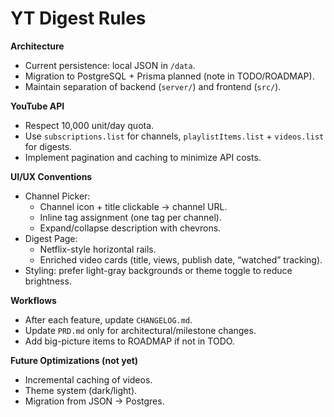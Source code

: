 # YT Digest Rules

**Architecture**
- Current persistence: local JSON in `/data`.
- Migration to PostgreSQL + Prisma planned (note in TODO/ROADMAP).
- Maintain separation of backend (`server/`) and frontend (`src/`).

**YouTube API**
- Respect 10,000 unit/day quota.
- Use `subscriptions.list` for channels, `playlistItems.list` + `videos.list` for digests.
- Implement pagination and caching to minimize API costs.

**UI/UX Conventions**
- Channel Picker:
  - Channel icon + title clickable → channel URL.
  - Inline tag assignment (one tag per channel).
  - Expand/collapse description with chevrons.
- Digest Page:
  - Netflix-style horizontal rails.
  - Enriched video cards (title, views, publish date, “watched” tracking).
- Styling: prefer light-gray backgrounds or theme toggle to reduce brightness.

**Workflows**
- After each feature, update `CHANGELOG.md`.
- Update `PRD.md` only for architectural/milestone changes.
- Add big-picture items to ROADMAP if not in TODO.

**Future Optimizations (not yet)**
- Incremental caching of videos.
- Theme system (dark/light).
- Migration from JSON → Postgres.
